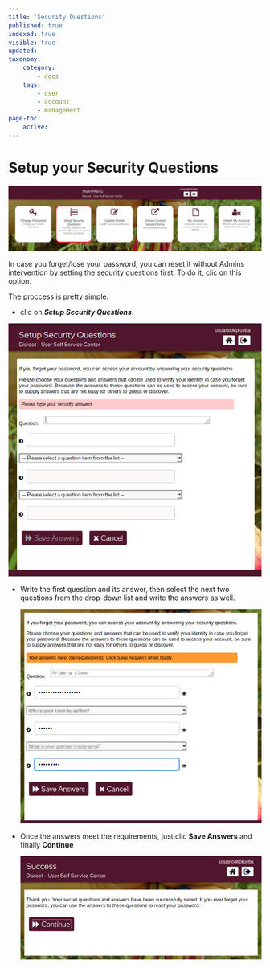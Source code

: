 ```yaml
---
title: 'Security Questions'
published: true
indexed: true
visible: true
updated:
taxonomy:
    category:
        - docs
    tags:
        - user
        - account
        - management
page-toc:
    active: 
---
```


# Setup your Security Questions

![](en/dashboard_questions.png)

In case you forget/lose your password, you can reset it without Admins intervention by setting the security questions first. To do it, clic on this option.

The proccess is pretty simple.

- clic on ***Setup Security Questions***.

 ![](en/sec_qs_01.png)

- Write the first question and its answer, then select the next two questions from the drop-down list and write the answers as well.

  ![](en/sec_qs_02.png)

- Once the answers meet the requirements, just clic **Save Answers** and finally **Continue**

  ![](en/sec_qs_03.png)
